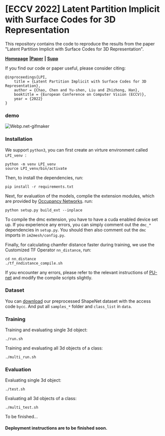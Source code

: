 # [ECCV 2022] Latent Partition Implicit with Surface Codes for 3D Representation

This repository contains the code to reproduce the results from the paper "Latent Partition Implicit with Surface Codes for 3D Representation".

[**Homepage**](https://chenchao15.github.io/LPI_page/) **|**[**Paper**](https://arxiv.org/abs/2207.08631) **|** [**Supp**](https://cloud.tsinghua.edu.cn/f/5d690a9ed5054a8e9416/?dl=1)

If you find our code or paper useful, please consider citing:

    @inproceedings{LPI,
        title = {Latent Partition Implicit with Surface Codes for 3D Representation},
        author = {Chao, Chen and Yu-shen, Liu and Zhizhong, Han},
        booktitle = {European Conference on Computer Vision (ECCV)},
        year = {2022}
    }

### demo

<img src="img/LPI.gif" alt="Webp.net-gifmaker" style="zoom:100%;" />

### Installation

We support ```python3```, you can first create an virture environment called ```LPI_venv ```:

```
python -m venv LPI_venv
source LPI_venv/bin/activate
```

Then, to install the dependencies, run:

```
pip install -r requirements.txt
```

Next, for evaluation of the models, complie the extension modules, which are provided by [Occupancy Networks](https://github.com/autonomousvision/occupancy_networks). run:

```
python setup.py build_ext --inplace
```

To compile the dmc extension, you have to have a cuda enabled device set up. If you experience any errors, you can simply comment out the `dmc_*` dependencies in `setup.py`. You should then also comment out the `dmc` imports in `im2mesh/config.py`.

Finally, for calculating chamfer distance faster during training, we use the Customized TF Operator ```nn_distance```,  run:

```
cd nn_distance
./tf_nndistance_compile.sh
```

If you encounter any errors, please refer to the relevant instructions of [PU-net](https://github.com/yulequan/PU-Net) and modify the compile scripts slightly.

### Dataset

You can [download](https://pan.baidu.com/s/1LlwlmhN3ZyPhQfpPALdoog) our preprocessed ShapeNet dataset with the access  code  `bycc`.  And put all `samples_*` folder and `class_list` in `data`.

### Training

Training and evaluating single 3d object:

```
./run.sh
```

Training and evaluating all 3d objects of a class:

```
./multi_run.sh
```

### Evaluation

Evaluating single 3d object:

```
./test.sh
```

Evaluating all 3d objects of a class:

```
./multi_test.sh
```

To be finished...

#### Deployment instructions are to be finished soon.

